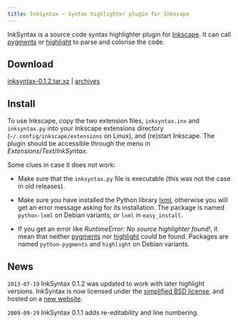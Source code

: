 ```yaml
---
title: InkSyntax – Syntax highlighter plugin for Inkscape
---
```


InkSyntax is a source code syntax highlighter plugin for
[Inkscape](http://www.inkscape.org). It can call
[pygments](http://www.pygments.org/) or
[highlight](http://www.andre-simon.de/doku/highlight/en/highlight.html) to
parse and colorise the code.

## Download

[inksyntax-0.1.2.tar.xz](../data/inksyntax/inksyntax-0.1.2.tar.xz)
|
[archives](../data/inksyntax)

## Install

To use Inkscape, copy the two extension files, `inksyntax.inx` and
`inksyntax.py` into your Inkscape extensions directory
(`~/.config/inkscape/extensions` on Linux), and (re)start Inkscape. The plugin
should be accessible through the menu in *Extensions*/*Text*/*InkSyntax*.

Some clues in case it does not work:

- Make sure that the `inksyntax.py` file is executable (this was not the case
  in old releases).

- Make sure you have installed the Python library [lxml](http://lxml.de),
  otherwise you will get an error message asking for its installation. The
  package is named `python-lxml` on Debian variants, or `lxml`
  in `easy_install`.

- If you get an error like *RuntimeError: No source highlighter found!*, it
  mean that neither [pygments](http://www.pygments.org/) nor
  [highlight](http://www.andre-simon.de/doku/highlight/en/highlight.html)
  could be found. Packages are named `python-pygments` and `highlight` on
  Debian variants.

## News
`2013-07-19`      InkSyntax 0.1.2 was updated to work with later highlight
versions. InkSyntax is now licensed under the
[simplified BSD license](../data/licenses/BSD), and hosted on
a [new website](http://xico.atelo.org/projects/inksyntax.html).

`2009-09-29`      InkSyntax 0.1.1 adds re-editability and line numbering.
